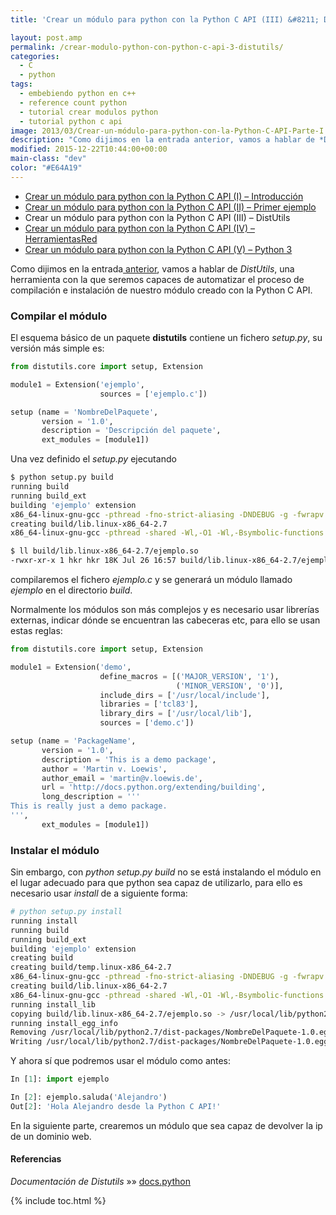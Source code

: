 ```yaml
---
title: 'Crear un módulo para python con la Python C API (III) &#8211; DistUtils'

layout: post.amp
permalink: /crear-modulo-python-con-python-c-api-3-distutils/
categories:
  - C
  - python
tags:
  - embebiendo python en c++
  - reference count python
  - tutorial crear modulos python
  - tutorial python c api
image: 2013/03/Crear-un-módulo-para-python-con-la-Python-C-API-Parte-I.png
description: "Como dijimos en la entrada anterior, vamos a hablar de *DistUtils*, una herramienta con la que seremos capaces de automatizar el proceso de compilación e instalación de nuestro módulo creado con la Python C API."
modified: 2015-12-22T10:44:00+00:00
main-class: "dev"
color: "#E64A19"
---
```


* [Crear un módulo para python con la Python C API (I) – Introducción][1]
* [Crear un módulo para python con la Python C API (II) – Primer ejemplo][2]
* Crear un módulo para python con la Python C API (III) – DistUtils
* [Crear un módulo para python con la Python C API (IV) – HerramientasRed][3]
* [Crear un módulo para python con la Python C API (V) – Python 3][4]

<figure>
<a href="/assets/img/2013/03/Crear-un-módulo-para-python-con-la-Python-C-API-Parte-I.png"><amp-img on="tap:lightbox1" role="button" tabindex="0" layout="responsive" src="/assets/img/2013/03/Crear-un-módulo-para-python-con-la-Python-C-API-Parte-I.png" title="{{ page.title }}" alt="{{ page.title }}" width="201px" height="190px" /></a>
</figure>

Como dijimos en la entrada[ anterior][5], vamos a hablar de *DistUtils*, una herramienta con la que seremos capaces de automatizar el proceso de compilación e instalación de nuestro módulo creado con la Python C API.

<!--ad-->

### Compilar el módulo

El esquema básico de un paquete **distutils** contiene un fichero *setup.py*, su versión más simple es:

```python
from distutils.core import setup, Extension

module1 = Extension('ejemplo',
                    sources = ['ejemplo.c'])

setup (name = 'NombreDelPaquete',
       version = '1.0',
       description = 'Descripción del paquete',
       ext_modules = [module1])
```

Una vez definido el *setup.py* ejecutando

```bash
$ python setup.py build
running build
running build_ext
building 'ejemplo' extension
x86_64-linux-gnu-gcc -pthread -fno-strict-aliasing -DNDEBUG -g -fwrapv -O2 -Wall -Wstrict-prototypes -fPIC -I/usr/include/python2.7 -c ejemplo.c -o build/temp.linux-x86_64-2.7/ejemplo.o
creating build/lib.linux-x86_64-2.7
x86_64-linux-gnu-gcc -pthread -shared -Wl,-O1 -Wl,-Bsymbolic-functions -Wl,-z,relro -fno-strict-aliasing -DNDEBUG -g -fwrapv -O2 -Wall -Wstrict-prototypes -D_FORTIFY_SOURCE=2 -g -fstack-protector --param=ssp-buffer-size=4 -Wformat -Werror=format-security build/temp.linux-x86_64-2.7/ejemplo.o -o build/lib.linux-x86_64-2.7/ejemplo.so

$ ll build/lib.linux-x86_64-2.7/ejemplo.so
-rwxr-xr-x 1 hkr hkr 18K Jul 26 16:57 build/lib.linux-x86_64-2.7/ejemplo.so*
```

compilaremos el fichero *ejemplo.c* y se generará un módulo llamado *ejemplo* en el directorio *build*.

Normalmente los módulos son más complejos y es necesario usar librerías externas, indicar dónde se encuentran las cabeceras etc, para ello se usan estas reglas:

```python
from distutils.core import setup, Extension

module1 = Extension('demo',
                    define_macros = [('MAJOR_VERSION', '1'),
                                     ('MINOR_VERSION', '0')],
                    include_dirs = ['/usr/local/include'],
                    libraries = ['tcl83'],
                    library_dirs = ['/usr/local/lib'],
                    sources = ['demo.c'])

setup (name = 'PackageName',
       version = '1.0',
       description = 'This is a demo package',
       author = 'Martin v. Loewis',
       author_email = 'martin@v.loewis.de',
       url = 'http://docs.python.org/extending/building',
       long_description = '''
This is really just a demo package.
''',
       ext_modules = [module1])
```

### Instalar el módulo

Sin embargo, con *python setup.py build* no se está instalando el módulo en el lugar adecuado para que python sea capaz de utilizarlo, para ello es necesario usar *install* de a siguiente forma:

```bash
# python setup.py install
running install
running build
running build_ext
building 'ejemplo' extension
creating build
creating build/temp.linux-x86_64-2.7
x86_64-linux-gnu-gcc -pthread -fno-strict-aliasing -DNDEBUG -g -fwrapv -O2 -Wall -Wstrict-prototypes -fPIC -I/usr/include/python2.7 -c ejemplo.c -o build/temp.linux-x86_64-2.7/ejemplo.o
creating build/lib.linux-x86_64-2.7
x86_64-linux-gnu-gcc -pthread -shared -Wl,-O1 -Wl,-Bsymbolic-functions -Wl,-z,relro -fno-strict-aliasing -DNDEBUG -g -fwrapv -O2 -Wall -Wstrict-prototypes -D_FORTIFY_SOURCE=2 -g -fstack-protector --param=ssp-buffer-size=4 -Wformat -Werror=format-security build/temp.linux-x86_64-2.7/ejemplo.o -o build/lib.linux-x86_64-2.7/ejemplo.so
running install_lib
copying build/lib.linux-x86_64-2.7/ejemplo.so -> /usr/local/lib/python2.7/dist-packages
running install_egg_info
Removing /usr/local/lib/python2.7/dist-packages/NombreDelPaquete-1.0.egg-info
Writing /usr/local/lib/python2.7/dist-packages/NombreDelPaquete-1.0.egg-info
```

Y ahora sí que podremos usar el módulo como antes:

```python
In [1]: import ejemplo

In [2]: ejemplo.saluda('Alejandro')
Out[2]: 'Hola Alejandro desde la Python C API!'
```

En la siguiente parte, crearemos un módulo que sea capaz de devolver la ip de un dominio web.

#### Referencias

*Documentación de Distutils* »» <a href="http://docs.python.org/3/extending/building.html#building" target="_blank">docs.python</a>



 [1]: https://elbauldelprogramador.com/crear-modulo-python-con-python-c-api-1/ "Crear un módulo para python con la Python C API (I)"
 [2]: https://elbauldelprogramador.com/crear-modulo-python-con-python-c-api-2/ "Crear un módulo para python con la Python C API (II)"
 [3]: https://elbauldelprogramador.com/crear-modulo-python-con-python-c-api-4/ "Crear un módulo para python con la Python C API (IV)"
 [4]: https://elbauldelprogramador.com/crear-modulo-python-con-python-c-api-5-python3/ "Crear un módulo para python con la Python C API (V)"
 [5]: https://elbauldelprogramador.com/crear-modulo-python-con-python-c-api-2

{% include toc.html %}
